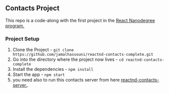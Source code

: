 ## Contacts Project
This repo is a code-along with the first project in the [React Nanodegree program.](https://www.udacity.com/course/react-nanodegree--nd019)

### Project Setup
1. Clone the Project - `git clone https://github.com/jamalhassouni/reactnd-contacts-complete.git`
2. Go into the directory where the project now lives - `cd reactnd-contacts-complete`
3. Install the dependencies - `npm install`
4. Start the app - `npm start`
5. you need also to run this contacts server from here [reactnd-contacts-server.](https://github.com/udacity/reactnd-contacts-server).
